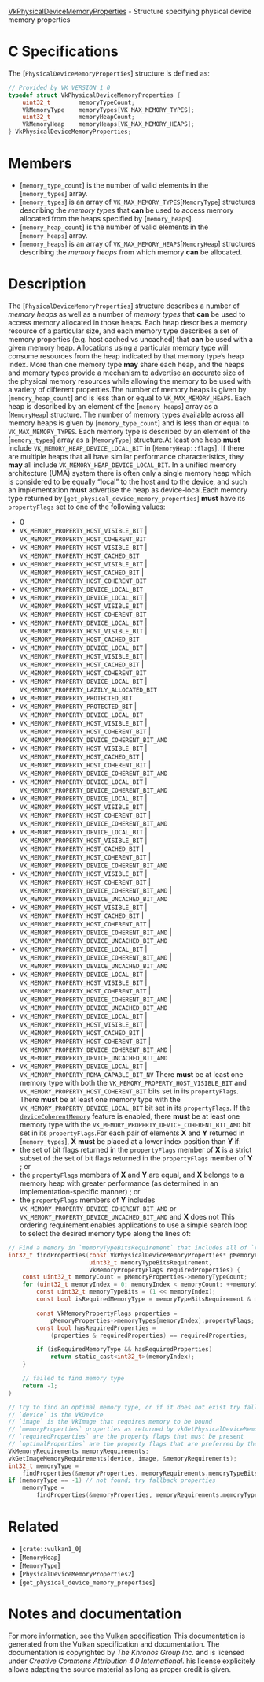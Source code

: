 [VkPhysicalDeviceMemoryProperties](https://www.khronos.org/registry/vulkan/specs/1.3-extensions/man/html/VkPhysicalDeviceMemoryProperties.html) - Structure specifying physical device memory properties

# C Specifications
The [`PhysicalDeviceMemoryProperties`] structure is defined as:
```c
// Provided by VK_VERSION_1_0
typedef struct VkPhysicalDeviceMemoryProperties {
    uint32_t        memoryTypeCount;
    VkMemoryType    memoryTypes[VK_MAX_MEMORY_TYPES];
    uint32_t        memoryHeapCount;
    VkMemoryHeap    memoryHeaps[VK_MAX_MEMORY_HEAPS];
} VkPhysicalDeviceMemoryProperties;
```

# Members
- [`memory_type_count`] is the number of valid elements in the [`memory_types`] array.
- [`memory_types`] is an array of `VK_MAX_MEMORY_TYPES`[`MemoryType`] structures describing the *memory types* that  **can**  be used to access memory allocated from the heaps specified by [`memory_heaps`].
- [`memory_heap_count`] is the number of valid elements in the [`memory_heaps`] array.
- [`memory_heaps`] is an array of `VK_MAX_MEMORY_HEAPS`[`MemoryHeap`] structures describing the *memory heaps* from which memory  **can**  be allocated.

# Description
The [`PhysicalDeviceMemoryProperties`] structure describes a number of
*memory heaps* as well as a number of *memory types* that  **can**  be used to
access memory allocated in those heaps.
Each heap describes a memory resource of a particular size, and each memory
type describes a set of memory properties (e.g. host cached vs uncached)
that  **can**  be used with a given memory heap.
Allocations using a particular memory type will consume resources from the
heap indicated by that memory type’s heap index.
More than one memory type  **may**  share each heap, and the heaps and memory
types provide a mechanism to advertise an accurate size of the physical
memory resources while allowing the memory to be used with a variety of
different properties.The number of memory heaps is given by [`memory_heap_count`] and is less
than or equal to `VK_MAX_MEMORY_HEAPS`.
Each heap is described by an element of the [`memory_heaps`] array as a
[`MemoryHeap`] structure.
The number of memory types available across all memory heaps is given by
[`memory_type_count`] and is less than or equal to
`VK_MAX_MEMORY_TYPES`.
Each memory type is described by an element of the [`memory_types`] array
as a [`MemoryType`] structure.At least one heap  **must**  include `VK_MEMORY_HEAP_DEVICE_LOCAL_BIT` in
[`MemoryHeap::flags`].
If there are multiple heaps that all have similar performance
characteristics, they  **may**  all include
`VK_MEMORY_HEAP_DEVICE_LOCAL_BIT`.
In a unified memory architecture (UMA) system there is often only a single
memory heap which is considered to be equally “local” to the host and to
the device, and such an implementation  **must**  advertise the heap as
device-local.Each memory type returned by [`get_physical_device_memory_properties`] **must** 
have its `propertyFlags` set to one of the following values:
- 0
- `VK_MEMORY_PROPERTY_HOST_VISIBLE_BIT` | `VK_MEMORY_PROPERTY_HOST_COHERENT_BIT`
- `VK_MEMORY_PROPERTY_HOST_VISIBLE_BIT` | `VK_MEMORY_PROPERTY_HOST_CACHED_BIT`
- `VK_MEMORY_PROPERTY_HOST_VISIBLE_BIT` | `VK_MEMORY_PROPERTY_HOST_CACHED_BIT` | `VK_MEMORY_PROPERTY_HOST_COHERENT_BIT`
- `VK_MEMORY_PROPERTY_DEVICE_LOCAL_BIT`
- `VK_MEMORY_PROPERTY_DEVICE_LOCAL_BIT` | `VK_MEMORY_PROPERTY_HOST_VISIBLE_BIT` | `VK_MEMORY_PROPERTY_HOST_COHERENT_BIT`
- `VK_MEMORY_PROPERTY_DEVICE_LOCAL_BIT` | `VK_MEMORY_PROPERTY_HOST_VISIBLE_BIT` | `VK_MEMORY_PROPERTY_HOST_CACHED_BIT`
- `VK_MEMORY_PROPERTY_DEVICE_LOCAL_BIT` | `VK_MEMORY_PROPERTY_HOST_VISIBLE_BIT` | `VK_MEMORY_PROPERTY_HOST_CACHED_BIT` | `VK_MEMORY_PROPERTY_HOST_COHERENT_BIT`
- `VK_MEMORY_PROPERTY_DEVICE_LOCAL_BIT` | `VK_MEMORY_PROPERTY_LAZILY_ALLOCATED_BIT`
- `VK_MEMORY_PROPERTY_PROTECTED_BIT`
- `VK_MEMORY_PROPERTY_PROTECTED_BIT` | `VK_MEMORY_PROPERTY_DEVICE_LOCAL_BIT`
- `VK_MEMORY_PROPERTY_HOST_VISIBLE_BIT` | `VK_MEMORY_PROPERTY_HOST_COHERENT_BIT` | `VK_MEMORY_PROPERTY_DEVICE_COHERENT_BIT_AMD`
- `VK_MEMORY_PROPERTY_HOST_VISIBLE_BIT` | `VK_MEMORY_PROPERTY_HOST_CACHED_BIT` | `VK_MEMORY_PROPERTY_HOST_COHERENT_BIT` | `VK_MEMORY_PROPERTY_DEVICE_COHERENT_BIT_AMD`
- `VK_MEMORY_PROPERTY_DEVICE_LOCAL_BIT` | `VK_MEMORY_PROPERTY_DEVICE_COHERENT_BIT_AMD`
- `VK_MEMORY_PROPERTY_DEVICE_LOCAL_BIT` | `VK_MEMORY_PROPERTY_HOST_VISIBLE_BIT` | `VK_MEMORY_PROPERTY_HOST_COHERENT_BIT` | `VK_MEMORY_PROPERTY_DEVICE_COHERENT_BIT_AMD`
- `VK_MEMORY_PROPERTY_DEVICE_LOCAL_BIT` | `VK_MEMORY_PROPERTY_HOST_VISIBLE_BIT` | `VK_MEMORY_PROPERTY_HOST_CACHED_BIT` | `VK_MEMORY_PROPERTY_HOST_COHERENT_BIT` | `VK_MEMORY_PROPERTY_DEVICE_COHERENT_BIT_AMD`
- `VK_MEMORY_PROPERTY_HOST_VISIBLE_BIT` | `VK_MEMORY_PROPERTY_HOST_COHERENT_BIT` | `VK_MEMORY_PROPERTY_DEVICE_COHERENT_BIT_AMD` | `VK_MEMORY_PROPERTY_DEVICE_UNCACHED_BIT_AMD`
- `VK_MEMORY_PROPERTY_HOST_VISIBLE_BIT` | `VK_MEMORY_PROPERTY_HOST_CACHED_BIT` | `VK_MEMORY_PROPERTY_HOST_COHERENT_BIT` | `VK_MEMORY_PROPERTY_DEVICE_COHERENT_BIT_AMD` | `VK_MEMORY_PROPERTY_DEVICE_UNCACHED_BIT_AMD`
- `VK_MEMORY_PROPERTY_DEVICE_LOCAL_BIT` | `VK_MEMORY_PROPERTY_DEVICE_COHERENT_BIT_AMD` | `VK_MEMORY_PROPERTY_DEVICE_UNCACHED_BIT_AMD`
- `VK_MEMORY_PROPERTY_DEVICE_LOCAL_BIT` | `VK_MEMORY_PROPERTY_HOST_VISIBLE_BIT` | `VK_MEMORY_PROPERTY_HOST_COHERENT_BIT` | `VK_MEMORY_PROPERTY_DEVICE_COHERENT_BIT_AMD` | `VK_MEMORY_PROPERTY_DEVICE_UNCACHED_BIT_AMD`
- `VK_MEMORY_PROPERTY_DEVICE_LOCAL_BIT` | `VK_MEMORY_PROPERTY_HOST_VISIBLE_BIT` | `VK_MEMORY_PROPERTY_HOST_CACHED_BIT` | `VK_MEMORY_PROPERTY_HOST_COHERENT_BIT` | `VK_MEMORY_PROPERTY_DEVICE_COHERENT_BIT_AMD` | `VK_MEMORY_PROPERTY_DEVICE_UNCACHED_BIT_AMD`
- `VK_MEMORY_PROPERTY_DEVICE_LOCAL_BIT` | `VK_MEMORY_PROPERTY_RDMA_CAPABLE_BIT_NV`
There  **must**  be at least one memory type with both the
`VK_MEMORY_PROPERTY_HOST_VISIBLE_BIT` and
`VK_MEMORY_PROPERTY_HOST_COHERENT_BIT` bits set in its
`propertyFlags`.
There  **must**  be at least one memory type with the
`VK_MEMORY_PROPERTY_DEVICE_LOCAL_BIT` bit set in its
`propertyFlags`.
If the [`deviceCoherentMemory`](https://www.khronos.org/registry/vulkan/specs/1.3-extensions/html/vkspec.html#features-deviceCoherentMemory) feature
is enabled, there  **must**  be at least one memory type with the
`VK_MEMORY_PROPERTY_DEVICE_COHERENT_BIT_AMD` bit set in its
`propertyFlags`.For each pair of elements  **X**  and  **Y**  returned in [`memory_types`],  **X**  **must**  be placed at a lower index position than  **Y**  if:
- the set of bit flags returned in the `propertyFlags` member of  **X**  is a strict subset of the set of bit flags returned in the `propertyFlags` member of  **Y** ; or
- the `propertyFlags` members of  **X**  and  **Y**  are equal, and  **X**  belongs to a memory heap with greater performance (as determined in an implementation-specific manner) ; or
- the `propertyFlags` members of  **Y**  includes `VK_MEMORY_PROPERTY_DEVICE_COHERENT_BIT_AMD` or `VK_MEMORY_PROPERTY_DEVICE_UNCACHED_BIT_AMD` and  **X**  does not
This ordering requirement enables applications to use a simple search loop
to select the desired memory type along the lines of:
```c
// Find a memory in `memoryTypeBitsRequirement` that includes all of `requiredProperties`
int32_t findProperties(const VkPhysicalDeviceMemoryProperties* pMemoryProperties,
                       uint32_t memoryTypeBitsRequirement,
                       VkMemoryPropertyFlags requiredProperties) {
    const uint32_t memoryCount = pMemoryProperties->memoryTypeCount;
    for (uint32_t memoryIndex = 0; memoryIndex < memoryCount; ++memoryIndex) {
        const uint32_t memoryTypeBits = (1 << memoryIndex);
        const bool isRequiredMemoryType = memoryTypeBitsRequirement & memoryTypeBits;

        const VkMemoryPropertyFlags properties =
            pMemoryProperties->memoryTypes[memoryIndex].propertyFlags;
        const bool hasRequiredProperties =
            (properties & requiredProperties) == requiredProperties;

        if (isRequiredMemoryType && hasRequiredProperties)
            return static_cast<int32_t>(memoryIndex);
    }

    // failed to find memory type
    return -1;
}

// Try to find an optimal memory type, or if it does not exist try fallback memory type
// `device` is the VkDevice
// `image` is the VkImage that requires memory to be bound
// `memoryProperties` properties as returned by vkGetPhysicalDeviceMemoryProperties
// `requiredProperties` are the property flags that must be present
// `optimalProperties` are the property flags that are preferred by the application
VkMemoryRequirements memoryRequirements;
vkGetImageMemoryRequirements(device, image, &memoryRequirements);
int32_t memoryType =
    findProperties(&memoryProperties, memoryRequirements.memoryTypeBits, optimalProperties);
if (memoryType == -1) // not found; try fallback properties
    memoryType =
        findProperties(&memoryProperties, memoryRequirements.memoryTypeBits, requiredProperties);
```

# Related
- [`crate::vulkan1_0`]
- [`MemoryHeap`]
- [`MemoryType`]
- [`PhysicalDeviceMemoryProperties2`]
- [`get_physical_device_memory_properties`]

# Notes and documentation
For more information, see the [Vulkan specification](https://www.khronos.org/registry/vulkan/specs/1.3-extensions/html/vkspec.html)
This documentation is generated from the Vulkan specification and documentation.
The documentation is copyrighted by *The Khronos Group Inc.* and is licensed under *Creative Commons Attribution 4.0 International*.
his license explicitely allows adapting the source material as long as proper credit is given.
        